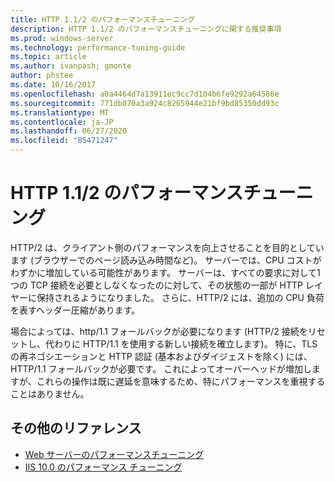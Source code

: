 ```yaml
---
title: HTTP 1.1/2 のパフォーマンスチューニング
description: HTTP 1.1/2 のパフォーマンスチューニングに関する推奨事項
ms.prod: windows-server
ms.technology: performance-tuning-guide
ms.topic: article
ms.author: ivanpash; gmonte
author: phstee
ms.date: 10/16/2017
ms.openlocfilehash: a0a4464d7a13911ec9cc7d104b6fe9292a64586e
ms.sourcegitcommit: 771db070a3a924c8265944e21bf9bd85350dd93c
ms.translationtype: MT
ms.contentlocale: ja-JP
ms.lasthandoff: 06/27/2020
ms.locfileid: "85471247"
---
```

# <a name="performance-tuning-http-112"></a>HTTP 1.1/2 のパフォーマンスチューニング

HTTP/2 は、クライアント側のパフォーマンスを向上させることを目的としています (ブラウザーでのページ読み込み時間など)。 サーバーでは、CPU コストがわずかに増加している可能性があります。 サーバーは、すべての要求に対して1つの TCP 接続を必要としなくなったのに対して、その状態の一部が HTTP レイヤーに保持されるようになりました。 さらに、HTTP/2 には、追加の CPU 負荷を表すヘッダー圧縮があります。

場合によっては、http/1.1 フォールバックが必要になります (HTTP/2 接続をリセットし、代わりに HTTP/1.1 を使用する新しい接続を確立します)。 特に、TLS の再ネゴシエーションと HTTP 認証 (基本およびダイジェストを除く) には、HTTP/1.1 フォールバックが必要です。 これによってオーバーヘッドが増加しますが、これらの操作は既に遅延を意味するため、特にパフォーマンスを重視することはありません。

## <a name="additional-references"></a>その他のリファレンス
- [Web サーバーのパフォーマンスチューニング](index.md)
- [IIS 10.0 のパフォーマンス チューニング](tuning-iis-10.md)